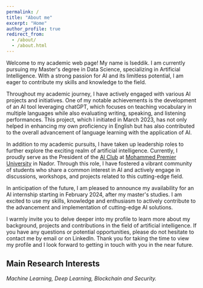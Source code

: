 ```yaml
---
permalink: /
title: "About me"
excerpt: "Home"
author_profile: true
redirect_from: 
  - /about/
  - /about.html
---
```


Welcome to my academic web page! My name is Iseddik. I am currently pursuing my Master's degree in Data Science, specializing in Artificial Intelligence. With a strong passion for AI and its limitless potential, I am eager to contribute my skills and knowledge to the field.

Throughout my academic journey, I have actively engaged with various AI projects and initiatives. One of my notable achievements is the development of an AI tool leveraging chatGPT, which focuses on teaching vocabulary in multiple languages while also evaluating writing, speaking, and listening performances. This project, which I initiated in March 2023, has not only helped in enhancing my own proficiency in English but has also contributed to the overall advancement of language learning with the application of AI.

In addition to my academic pursuits, I have taken up leadership roles to further explore the exciting realm of artificial intelligence. Currently, I proudly serve as the President of the [AI Club](https://club.i2a.ma/) at [Mohammed Premier University](https://fpn.ump.ma/) in Nador. Through this role, I have fostered a vibrant community of students who share a common interest in AI and actively engage in discussions, workshops, and projects related to this cutting-edge field.

In anticipation of the future, I am pleased to announce my availability for an AI internship starting in February 2024, after my master's studies. I am excited to use my skills, knowledge and enthusiasm to actively contribute to the advancement and implementation of cutting-edge AI solutions.

I warmly invite you to delve deeper into my profile to learn more about my background, projects and contributions in the field of artificial intelligence. If you have any questions or potential opportunities, please do not hesitate to contact me by email or on LinkedIn. Thank you for taking the time to view my profile and I look forward to getting in touch with you in the near future.

**Main Research Interests**
-
*Machine Learning, Deep Learning, Blockchain and Security.*
